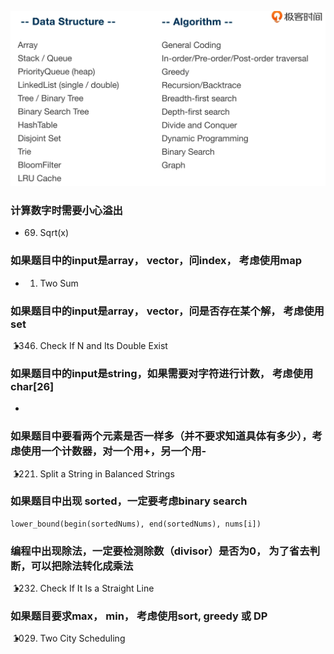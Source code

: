 ![](./data-structure-algorithm.png)
### 计算数字时需要小心溢出
- 69. Sqrt(x)


### 如果题目中的input是array， vector，问index， 考虑使用map
- 1. Two Sum 

### 如果题目中的input是array， vector，问是否存在某个解， 考虑使用set
- 1346. Check If N and Its Double Exist

### 如果题目中的input是string，如果需要对字符进行计数， 考虑使用char[26]
- 

### 如果题目中要看两个元素是否一样多（并不要求知道具体有多少），考虑使用一个计数器，对一个用+，另一个用- 
- 1221. Split a String in Balanced Strings


### 如果题目中出现 sorted，一定要考虑binary search
```
lower_bound(begin(sortedNums), end(sortedNums), nums[i])
```

### 编程中出现除法，一定要检测除数（divisor）是否为0， 为了省去判断，可以把除法转化成乘法
- 1232. Check If It Is a Straight Line
 

### 如果题目要求max， min， 考虑使用sort, greedy 或 DP
- 1029. Two City Scheduling
